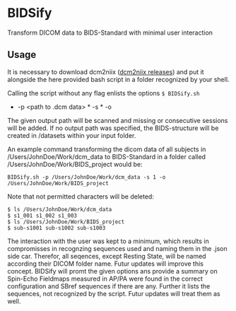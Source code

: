 # BIDSify
Transform DICOM data to BIDS-Standard with minimal user interaction

## Usage

It is necessary to download dcm2niix ([dcm2niix releases](https://github.com/rordenlab/dcm2niix/releases)) and put it alongside the here provided bash script in a folder recognized by your shell.

Calling the script without any flag enlists the options
`$ BIDSify.sh`

* -p <path to .dcm data> * -s <session number> * -o <output path>
  
The given output path will be scanned and missing or consecutive sessions will be added. If no output path was specified, the BIDS-structure will be created in /datasets within your input folder.

An example command transforming the dicom data of all subjects in /Users/JohnDoe/Work/dcm_data to BIDS-Standard in a folder called /Users/JohnDoe/Work/BIDS_project would be:

`BIDSify.sh -p /Users/JohnDoe/Work/dcm_data -s 1 -o /Users/JohnDoe/Work/BIDS_project`

Note that not permitted characters will be deleted:
``` 
$ ls /Users/JohnDoe/Work/dcm_data
$ s1_001 s1_002 s1_003
$ ls /Users/JohnDoe/Work/BIDS_project
$ sub-s1001 sub-s1002 sub-s1003
``` 

The interaction with the user was kept to a minimum, which results in compromisses in recognzing sequences used and naming them in the .json side car. Therefor, all seqences, except Resting State, will be named according their DICOM folder name. Futur updates will improve this concept.
BIDSify will promt the given options ans provide a summary on Spin-Echo Fieldmaps measured in AP/PA were found in the correct configuration and SBref sequences if there are any. Further it lists the sequences, not recognized by the script. Futur updates will treat them as well.


    
